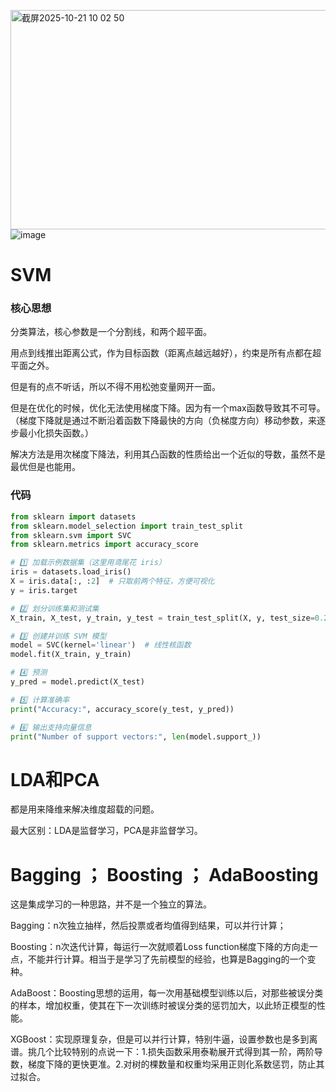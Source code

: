 <img width="572" height="351" alt="截屏2025-10-21 10 02 50" src="https://github.com/user-attachments/assets/88c9c381-3566-4cab-aff7-ab455b7b9025" />![image](https://github.com/user-attachments/assets/074352d5-620b-453a-96c6-490f871fb977)

# SVM
### 核心思想
分类算法，核心参数是一个分割线，和两个超平面。

用点到线推出距离公式，作为目标函数（距离点越远越好），约束是所有点都在超平面之外。

但是有的点不听话，所以不得不用松弛变量网开一面。

但是在优化的时候，优化无法使用梯度下降。因为有一个max函数导致其不可导。（梯度下降就是通过不断沿着函数下降最快的方向（负梯度方向）移动参数，来逐步最小化损失函数。）

解决方法是用次梯度下降法，利用其凸函数的性质给出一个近似的导数，虽然不是最优但是也能用。

### 代码
```python
from sklearn import datasets
from sklearn.model_selection import train_test_split
from sklearn.svm import SVC
from sklearn.metrics import accuracy_score

# 1️⃣ 加载示例数据集（这里用鸢尾花 iris）
iris = datasets.load_iris()
X = iris.data[:, :2]  # 只取前两个特征，方便可视化
y = iris.target

# 2️⃣ 划分训练集和测试集
X_train, X_test, y_train, y_test = train_test_split(X, y, test_size=0.2, random_state=42)

# 3️⃣ 创建并训练 SVM 模型
model = SVC(kernel='linear')  # 线性核函数
model.fit(X_train, y_train)

# 4️⃣ 预测
y_pred = model.predict(X_test)

# 5️⃣ 计算准确率
print("Accuracy:", accuracy_score(y_test, y_pred))

# 6️⃣ 输出支持向量信息
print("Number of support vectors:", len(model.support_))
```




# LDA和PCA
都是用来降维来解决维度超载的问题。

最大区别：LDA是监督学习，PCA是非监督学习。


# Bagging ； Boosting ； AdaBoosting
这是集成学习的一种思路，并不是一个独立的算法。

Bagging：n次独立抽样，然后投票或者均值得到结果，可以并行计算；

Boosting：n次迭代计算，每运行一次就顺着Loss function梯度下降的方向走一点，不能并行计算。相当于是学习了先前模型的经验，也算是Bagging的一个变种。

AdaBoost：Boosting思想的运用，每一次用基础模型训练以后，对那些被误分类的样本，增加权重，使其在下一次训练时被误分类的惩罚加大，以此矫正模型的性能。

XGBoost：实现原理复杂，但是可以并行计算，特别牛逼，设置参数也是多到离谱。挑几个比较特别的点说一下：1.损失函数采用泰勒展开式得到其一阶，两阶导数，梯度下降的更快更准。2.对树的棵数量和权重均采用正则化系数惩罚，防止其过拟合。

